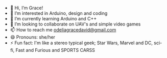 - 👋 Hi, I’m Grace!
- 👀 I’m interested in Arduino, design and coding
- 🌱 I’m currently learning Arduino and C++
- 💞️ I’m looking to collaborate on UAV's and simple video games
- 📫 How to reach me odeliagracedavid@gmail.com
- 😄 Pronouns: she/her
- ⚡ Fun fact: I'm like a stereo typical geek; Star Wars, Marvel and DC, sci-fi, Fast and Furious and SPORTS CARSS

<!---
aphrod1tee/aphrod1tee is a ✨ special ✨ repository because its `README.md` (this file) appears on your GitHub profile.
You can click the Preview link to take a look at your changes.
--->
